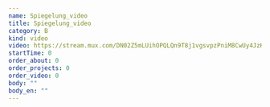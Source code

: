 ```yaml
---
name: Spiegelung_video
title: Spiegelung_video
category: B
kind: video
video: https://stream.mux.com/DN02Z5mLUihOPQLQn9T8j1vgsvpzPniM8CwUy4JzKtGg.m3u8
startTime: 0
order_about: 0
order_projects: 0
order_video: 0
body: ""
body_en: ""
---
```

